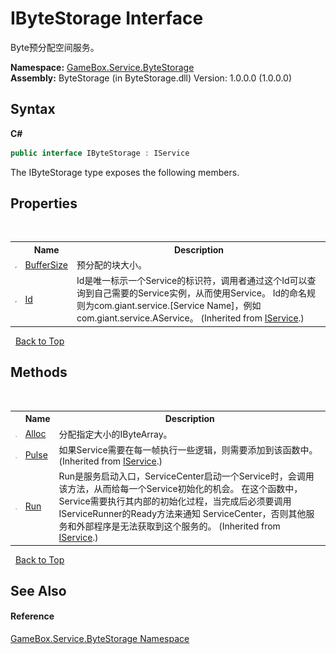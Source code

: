 # IByteStorage Interface
 

Byte预分配空间服务。

**Namespace:**&nbsp;<a href="cbcf8424-cd18-fbda-feb6-4e99463c65b9">GameBox.Service.ByteStorage</a><br />**Assembly:**&nbsp;ByteStorage (in ByteStorage.dll) Version: 1.0.0.0 (1.0.0.0)

## Syntax

**C#**<br />
``` C#
public interface IByteStorage : IService
```

The IByteStorage type exposes the following members.


## Properties
&nbsp;<table><tr><th></th><th>Name</th><th>Description</th></tr><tr><td>![Public property](media/pubproperty.gif "Public property")</td><td><a href="dd3984a9-9773-eb24-f474-7be075416fd9">BufferSize</a></td><td>
预分配的块大小。</td></tr><tr><td>![Public property](media/pubproperty.gif "Public property")</td><td><a href="12094deb-39a6-75f3-0f58-3b89113184d2">Id</a></td><td>
Id是唯一标示一个Service的标识符，调用者通过这个Id可以查询到自己需要的Service实例，从而使用Service。 Id的命名规则为com.giant.service.[Service Name]，例如com.giant.service.AService。
 (Inherited from <a href="741e402f-9585-4b18-9dbb-3b6ef80bacae">IService</a>.)</td></tr></table>&nbsp;
<a href="#ibytestorage-interface">Back to Top</a>

## Methods
&nbsp;<table><tr><th></th><th>Name</th><th>Description</th></tr><tr><td>![Public method](media/pubmethod.gif "Public method")</td><td><a href="66e79fe1-6f37-b708-9e12-d3524bc60a43">Alloc</a></td><td>
分配指定大小的IByteArray。</td></tr><tr><td>![Public method](media/pubmethod.gif "Public method")</td><td><a href="0de9df42-d93d-7656-9d63-f570ec7a9b3f">Pulse</a></td><td>
如果Service需要在每一帧执行一些逻辑，则需要添加到该函数中。
 (Inherited from <a href="741e402f-9585-4b18-9dbb-3b6ef80bacae">IService</a>.)</td></tr><tr><td>![Public method](media/pubmethod.gif "Public method")</td><td><a href="f104f28f-e451-0c44-4c12-b6b05539fdd9">Run</a></td><td>
Run是服务启动入口，ServiceCenter启动一个Service时，会调用该方法，从而给每一个Service初始化的机会。 在这个函数中，Service需要执行其内部的初始化过程，当完成后必须要调用IServiceRunner的Ready方法来通知 ServiceCenter，否则其他服务和外部程序是无法获取到这个服务的。
 (Inherited from <a href="741e402f-9585-4b18-9dbb-3b6ef80bacae">IService</a>.)</td></tr></table>&nbsp;
<a href="#ibytestorage-interface">Back to Top</a>

## See Also


#### Reference
<a href="cbcf8424-cd18-fbda-feb6-4e99463c65b9">GameBox.Service.ByteStorage Namespace</a><br />